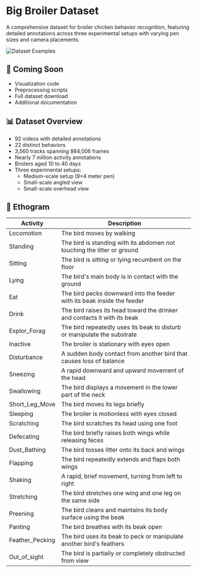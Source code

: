 # Big Broiler Dataset

A comprehensive dataset for broiler chicken behavior recognition, featuring detailed annotations across three experimental setups with varying pen sizes and camera placements.

![Dataset Examples](temporary_examples.gif)


## 🚀 Coming Soon

- Visualization code
- Preprocessing scripts
- Full dataset download
- Additional documentation

## 📊 Dataset Overview

- 92 videos with detailed annotations
- 22 distinct behaviors
- 3,560 tracks spanning 884,006 frames
- Nearly 7 million activity annotations
- Broilers aged 10 to 40 days
- Three experimental setups:
  - Medium-scale setup (9×4 meter pen)
  - Small-scale angled view
  - Small-scale overhead view

## 🐔 Ethogram

| Activity | Description |
|----------|-------------|
| Locomotion | The bird moves by walking |
| Standing | The bird is standing with its abdomen not touching the litter or ground |
| Sitting | The bird is sitting or lying recumbent on the floor |
| Lying | The bird's main body is in contact with the ground |
| Eat | The bird pecks downward into the feeder with its beak inside the feeder |
| Drink | The bird raises its head toward the drinker and contacts it with its beak |
| Explor_Forag | The bird repeatedly uses its beak to disturb or manipulate the substrate |
| Inactive | The broiler is stationary with eyes open |
| Disturbance | A sudden body contact from another bird that causes loss of balance |
| Sneezing | A rapid downward and upward movement of the head |
| Swallowing | The bird displays a movement in the lower part of the neck |
| Short_Leg_Move | The bird moves its legs briefly |
| Sleeping | The broiler is motionless with eyes closed |
| Scratching | The bird scratches its head using one foot |
| Defecating | The bird briefly raises both wings while releasing feces |
| Dust_Bathing | The bird tosses litter onto its back and wings |
| Flapping | The bird repeatedly extends and flaps both wings |
| Shaking | A rapid, brief movement, turning from left to right |
| Stretching | The bird stretches one wing and one leg on the same side |
| Preening | The bird cleans and maintains its body surface using the beak |
| Panting | The bird breathes with its beak open |
| Feather_Pecking | The bird uses its beak to peck or manipulate another bird's feathers |
| Out_of_sight | The bird is partially or completely obstructed from view |